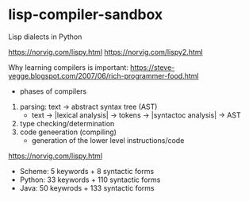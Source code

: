 # lisp-compiler-sandbox
Lisp dialects in Python

https://norvig.com/lispy.html
https://norvig.com/lispy2.html

Why learning compilers is important:
https://steve-yegge.blogspot.com/2007/06/rich-programmer-food.html
- phases of compilers
 1. parsing: text -> abstract syntax tree (AST)
    - text -> |lexical analysis| -> tokens -> |syntactoc analysis| -> AST
 2. type checking/determination
 3. code geneeration (compiling)
    - generation of the lower level instructions/code


https://norvig.com/lispy.html
- Scheme: 5 keywords + 8 syntactic forms
- Python: 33 keywords + 110 syntactic forms
- Java: 50 keywrods + 133 syntactic forms

